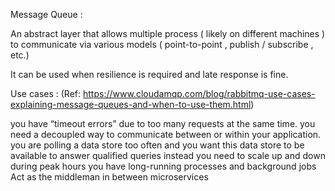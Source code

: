 Message Queue : 

An abstract layer that allows multiple process ( likely on different machines ) to communicate via various models ( point-to-point , publish / subscribe , etc.)

It can be used when resilience is required and late response is fine.

Use cases :  (Ref: https://www.cloudamqp.com/blog/rabbitmq-use-cases-explaining-message-queues-and-when-to-use-them.html)

you have “timeout errors” due to too many requests at the same time.
you need a decoupled way to communicate between or within your application.
you are polling a data store too often and you want this data store to be available to answer qualified queries instead
you need to scale up and down during peak hours
you have long-running processes and background jobs
Act as the middleman in between microservices